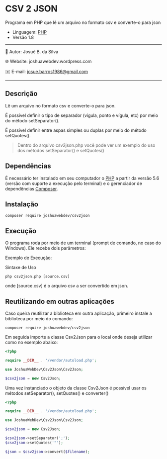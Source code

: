 # **CSV 2 JSON**
Programa em PHP que lê um arquivo no formato csv e converte-o para json

+ Linguagem: [PHP](https://www.php.net)
+ Versão 1.8

___
:bust_in_silhouette: Autor: Josué B. da Silva

:globe_with_meridians: Website: joshuawebdev.wordpress.com

:envelope: E-mail: josue.barros1986@gmail.com
___

## Descrição

Lê um arquivo no formato csv e converte-o para json.

É possível definir o tipo de separador (vígula, ponto e vígula, etc) por meio do método setSeparator().

É possível definir entre aspas simples ou duplas por meio do método setQuotes().

> Dentro do arquivo csv2json.php você pode ver um exemplo do uso dos métodos setSeparator() e setQuotes()

## Dependências

É necessário ter instalado em seu computador o [PHP](https://www.php.net) a partir da versão 5.6 (versão com suporte a execução pelo terminal) e o gerenciador de dependências [Composer](https://getcomposer.org/).

## Instalação

```
composer require joshuawebdev/csv2json
```

## Execução

O programa roda por meio de um terminal (prompt de comando, no caso do Windows). Ele recebe dois parâmetros:

Exemplo de Execução:

Sintaxe de Uso

```
php csv2json.php [source.csv]
```

onde [source.csv] é o arquivo csv a ser convertido em json.

## Reutilizando em outras aplicações

Caso queira reutilizar a biblioteca em outra aplicação, primeiro instale a biblioteca por meio do comando:

```
composer require joshuawebdev/csv2json
```

Em seguida importe a classe Csv2Json para o local onde deseja utilizar como no exemplo abaixo:

```php
<?php

require __DIR__ . '/vendor/autoload.php';

use JoshuaWebDev\Csv2Json\Csv2Json;

$csv2json = new Csv2Json;

```

Uma vez instanciado o objeto da classe Csv2Json é possível usar os métodos setSeparator(), setQuotes() e converter()

```php
<?php

require __DIR__ . '/vendor/autoload.php';

use JoshuaWebDev\Csv2Json\Csv2Json;

$csv2json = new Csv2Json;

$csv2json->setSeparator(';');
$csv2json->setQuotes('"');

$json = $csv2json->convert($filename);

```
